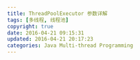 ```yaml
---
title: ThreadPoolExecutor 参数详解
tags: [多线程, 线程池]
copyright: true
date: 2016-04-21 09:15:31
updated: 2016-04-21 20:17:23
categories: Java Multi-thread Programming
---
```



